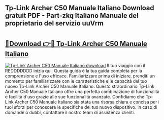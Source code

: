 ## Tp-Link Archer C50 Manuale Italiano Download gratuit PDF - Part-zkq Italiano Manuale del proprietario del servizio uuVrm

# <h2><a href="http://dfgds1.blite.top/?on=Tp-Link+Archer+C50+Manuale+Italiano">🔗Download 👉🔴 Tp-Link Archer C50 Manuale Italiano</a></h2>

[![Tp-Link Archer C50 Manuale Italiano download](https://i.imgur.com/lujVjoI.png)](http://dfgds1.blite.top/?on=Tp-Link+Archer+C50+Manuale+Italiano)
Il tuo viaggio con il REDDDDDDD inizia qui. Questa guida è la tua guida completa per la comprensione e l'uso efficace. Familiarizzare prima di iniziare, prenditi un momento per familiarizzare con le caratteristiche e le capacità del tuo nuovo Tp-Link Archer C50 Manuale Italiano. Questo straordinario Tp-Link Archer C50 Manuale Italiano offre una perfetta combinazione di funzionalità e facilità d'uso grazie alle sue funzionalità avanzate. Confidiamo che Tp-Link Archer C50 Manuale Italiano sia stata una risorsa chiara e concisa per i tuoi sforzi per conoscere le specifiche del tuo nuovo dispositivo. In caso di domande o dubbi, contattare il nostro team di assistenza clienti.

